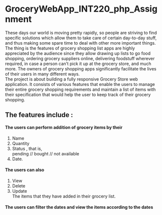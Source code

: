 # GroceryWebApp_INT220_php_Assignment

These days our world is moving pretty rapidly, so people are striving to find specific solutions which allow them to take care of certain day-to-day stuff, and thus making some spare time to deal with other more important things.
The thing is the features of grocery shopping list apps are highly appreciated by the audience since they allow drawing up lists to go food shopping, ordering grocery suppliers online, delivering foodstuff wherever required, in case a person can’t pick it up at the grocery store, and much more.
The owners of grocery shopping apps significantly facilitate the lives of their users in many different ways. <br/>
The project is about building a fully responsive Grocery Store web application. It  consists of various features that enable the users to manage their entire grocery shopping requirements and maintain a list of items with their specification that would help the user to keep track of their grocery shopping. 
<br/>


## The features include :  <br/>
#### The users can perform addition of grocery items by their
1. Name <br/>
2. Quantity <br/>
3. Status , that is,  <br/>
    pending   //    bought //    not available <br/>
4. Date.  <br/> 
#### The users can also
1. View <br/>
2. Delete  <br/>
3. Update  <br/>
The items that they have added in their grocery list. <br/> 

#### The users can filter the dates and view the items according to the dates

